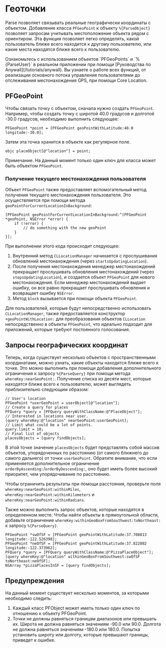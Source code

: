 # Геоточки

Parse позволяет связывать реальные географически координаты с объектом.  Добавление класса `PFGeoPoint` к объекту `%{ParseObject}` позволяет запросам учитывать местоположение объекта рядом с ориентиром.  Эта функция позволяет легко определять, какой пользователь ближе всего находится к другому пользователю, или какие места находятся ближе всего к пользователю.

<div class='tip info'><div>
  Ознакомьтесь с использованием объектов `PFGeoPoints` и `%{ParseUser}` в реальном приложении при помощи [Руководства по Anywall](/tutorials/anywall). Вы узнаете о работе всех функций, от реализации основного потока управления пользователями до отслеживания местонахождения GPS, при помощи Core Location.
</div></div>

## PFGeoPoint

Чтобы связать точку с объектом, сначала нужно создать `PFGeoPoint`.  Например, чтобы создать точку с широтой 40.0 градусов и долготой -30.0 градусов, необходимо выполнить следующее:

```objc
PFGeoPoint *point = [PFGeoPoint geoPointWithLatitude:40.0 longitude:-30.0];
```

Затем эта точка хранится в объекте как регулярное поле.

```objc placeObject[@"location"] = point;```

Примечание. На данный момент только один ключ для класса может быть объектом `PFGeoPoint`.

### Получение текущего местонахождения пользователя

Объект `PFGeoPoint` также предоставляет вспомогательный метод получения текущего местонахождения пользователя. Это осуществляется при помощи метода `geoPointForCurrentLocationInBackground`:

```objc
[PFGeoPoint geoPointForCurrentLocationInBackground:^(PFGeoPoint *geoPoint, NSError *error) {
    if (!error) {
        // do something with the new geoPoint
    }
}];
```

При выполнении этого кода происходит следующее:

1.  Внутренний метод `CLLocationManager` начинается с прослушивания обновлений местонахождения (через `startsUpdatingLocation`).
2.  После получения местонахождения менеджер местонахождений прекращает прослушивать обновления местонахождений (через `stopsUpdatingLocation`), и создается объект `PFGeoPoint` для нового местонахождения. Если менеджер местонахождений выдает ошибку, он все равно прекращает прослушивать обновления и возвращает ошибку `NSError`.
3.  Метод `block` вызывается при помощи объекта `PFGeoPoint`.

Для пользователей, которые будут непосредственно использовать `CLLocationManager`, также предоставляется конструктор `+geoPointWithLocation:` для преобразования объектов `CLLocation` непосредственно в объекты `PFGeoPoint`, что идеально подходит для приложений, которые требуют постоянного голосования.

## Запросы географических координат

Теперь, когда существует несколько объектов с пространственными координатами, можно узнать, какие объекты находятся ближе всего к точке.  Это можно выполнить при помощи добавления дополнительного ограничения к запросу `%{ParseQuery}` при помощи метода `whereKey:nearGeoPoint:`.  Получение списка из десяти мест, которые находятся ближе всего к пользователю, может выглядеть приблизительно следующим образом:

```objc
// User's location
PFGeoPoint *userGeoPoint = userObject[@"location"];
// Create a query for places
PFQuery *query = [PFQuery queryWithClassName:@"PlaceObject"];
// Interested in locations near user.
[query whereKey:@"location" nearGeoPoint:userGeoPoint];
// Limit what could be a lot of points.
query.limit = 10;
// Final list of objects
placesObjects = [query findObjects];
```

В этой точке значение `placesObjects` будет представлять собой массив объектов, упорядоченных по расстоянию (от самого ближнего до самого дальнего) от точки `userGeoPoint`. Обратите внимание, что если применяется дополнительное ограничение `orderByAscending:`/`orderByDescending:`, оно будет иметь более высокий приоритет, чем упорядочивание по расстоянию.

Чтобы ограничить результаты при помощи расстояния, проверьте поля `whereKey:nearGeoPoint:withinMiles`, `whereKey:nearGeoPoint:withinKilometers` и `whereKey:nearGeoPoint:withinRadians`.

Также можно выполнить запрос объектов, которые находятся в определенном месте.  Чтобы найти объекты в прямоугольной области, добавьте ограничение `whereKey:withinGeoBoxFromSouthwest:toNortheast:` к запросу `%{ParseQuery}`.

```objc
PFGeoPoint *swOfSF = [PFGeoPoint geoPointWithLatitude:37.708813 longitude:-122.526398];
PFGeoPoint *neOfSF = [PFGeoPoint geoPointWithLatitude:37.822802 longitude:-122.373962];
PFQuery *query = [PFQuery queryWithClassName:@"PizzaPlaceObject"];
[query whereKey:@"location" withinGeoBoxFromSouthwest:swOfSF toNortheast:neOfSF];
NSArray *pizzaPlacesInSF = [query findObjects];
```

## Предупреждения

На данный момент существует несколько моментов, за которыми необходимо следить:

1.  Каждый класс PFObject может иметь только один ключ по отношению к объекту PFGeoPoint.
2.  Точки не должны равняться границам диапазонов или превышать их.  Широта не должна равняться значениям -90.0 или 90.0.  Долгота не должна равняться значениям -180.0 или 180.0.  Попытка установить широту или долготу, которые превышают границы, приведет к ошибке.
